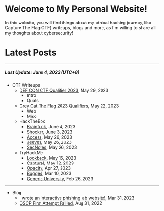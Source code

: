 # Welcome to My Personal Website!

In this website, you will find things about my ethical hacking journey, like Capture The Flag(CTF) writeups, blogs and more, as I'm willing to share all my thoughts about cybersecurity!

# Latest Posts

* * *
##### Last Update: June 4, 2023 (UTC+8)

- CTF Writeups
	- [DEF CON CTF Qualifier 2023](https://siunam321.github.io/ctf/DEF-CON-CTF-Qualifier-2023/), May 29, 2023
		- Intro
		- Quals
	- [Grey Cat The Flag 2023 Qualifiers](https://siunam321.github.io/ctf/Grey-Cat-The-Flag-2023-Qualifiers/), May 22, 2023
		- Web
		- Misc
	- HackTheBox
		- [Brainfuck](https://siunam321.github.io/ctf/hackthebox/Brainfuck), June 4, 2023
		- [Shocker](https://siunam321.github.io/ctf/hackthebox/Shocker), June 3, 2023
		- [Access](https://siunam321.github.io/ctf/hackthebox/Access), May 26, 2023
		- [Jeeves](https://siunam321.github.io/ctf/hackthebox/Jeeves), May 26, 2023
		- [SecNotes](https://siunam321.github.io/ctf/hackthebox/SecNotes), May 26, 2023
	- TryHackMe
		- [Lookback](https://siunam321.github.io/ctf/tryhackme/Lookback), May 16, 2023
		- [Capture!](https://siunam321.github.io/ctf/tryhackme/Capture), May 12, 2023
		- [Opacity](https://siunam321.github.io/ctf/tryhackme/Opacity), Apr 27, 2023
		- [Bugged](https://siunam321.github.io/ctf/tryhackme/Bugged), Mar 10, 2023
		- [Generic University](https://siunam321.github.io/ctf/tryhackme/Generic-University), Feb 26, 2023

* * *
- Blog
	- [I wrote an interactive phishing lab website!](https://siunam321.github.io/blog/2023-03-31-I-wrote-an-interactive-phishing-lab-website), Mar 31, 2023
	- [OSCP First Attempt Failled](https://siunam321.github.io/blog/2022-08-31-OSCP-First-Attempt-Failled), Aug 31, 2022